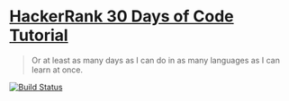 # [HackerRank 30 Days of Code Tutorial](https://www.hackerrank.com/domains/tutorials/30-days-of-code) 

> Or at least as many days as I can do in as many languages as I can learn at once.

[![Build Status](https://semaphoreci.com/api/v1/gahancorpcfo/thirty-days-of-code/branches/master/badge.svg)](https://semaphoreci.com/gahancorpcfo/thirty-days-of-code)

